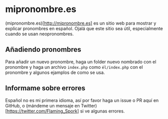 # mipronombre.es
(mipronombre.es)[http://mipronombre.es] es un sitio web para mostrar y 
explicar pronombres en español.
Ojalá que este sitio sea útil, especialmente cuando se usan neopronombres.

## Añadiendo pronombres
Para añadir un nuevo pronombre, haga un folder nuevo nombrado con el pronombre
y haga un archivo `index.php` como `él/index.php` con el pronombre y algunos
ejamplos de como se usa.

## Informame sobre errores
Español no es mi primera idioma, así por favor haga un issue o PR aquí en GitHub, 
o (mándeme un mensaje en Twitter)[https://twitter.com/Flaming_Spork] si ve algunas
errores.